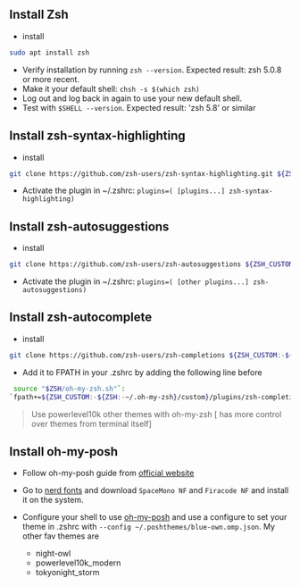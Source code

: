 ## Install Zsh

- install

```sh
sudo apt install zsh
```

- Verify installation by running `zsh --version`. Expected result: zsh 5.0.8 or more recent.
- Make it your default shell: `chsh -s $(which zsh)`
- Log out and log back in again to use your new default shell.
- Test with `$SHELL --version`. Expected result: 'zsh 5.8' or similar

## Install zsh-syntax-highlighting

- install

```sh
git clone https://github.com/zsh-users/zsh-syntax-highlighting.git ${ZSH_CUSTOM:-~/.oh-my-zsh/custom}/plugins/zsh-syntax-highlighting
```

- Activate the plugin in ~/.zshrc:
   `plugins=( [plugins...] zsh-syntax-highlighting)`

## Install zsh-autosuggestions

- install

```sh
git clone https://github.com/zsh-users/zsh-autosuggestions ${ZSH_CUSTOM:-~/.oh-my-zsh/custom}/plugins/zsh-autosuggestions
```

- Activate the plugin in ~/.zshrc:
   `plugins=( [other plugins...] zsh-autosuggestions)`

## Install zsh-autocomplete

- install

```sh
git clone https://github.com/zsh-users/zsh-completions ${ZSH_CUSTOM:-${ZSH:-~/.oh-my-zsh}/custom}/plugins/zsh-completions
```

- Add it to FPATH in your .zshrc by adding the following line before

```sh
 source "$ZSH/oh-my-zsh.sh"`:
`fpath+=${ZSH_CUSTOM:-${ZSH:-~/.oh-my-zsh}/custom}/plugins/zsh-completions/src
```

> Use powerlevel10k other themes with oh-my-zsh [ has more control over themes from terminal itself]

## Install oh-my-posh

- Follow oh-my-posh guide from [official website](https://ohmyposh.dev/docs/installation/linux)
- Go to [nerd fonts](https://ohmyposh.dev/docs/installation/fonts) and download `SpaceMono NF` and `Firacode NF` and install it on the system.

- Configure your shell to use [oh-my-posh](https://ohmyposh.dev/docs/installation/prompt) and use a configure to set your theme in .zshrc with `--config ~/.poshthemes/blue-own.omp.json`. My other fav themes are
  - night-owl
  - powerlevel10k_modern
  - tokyonight_storm

